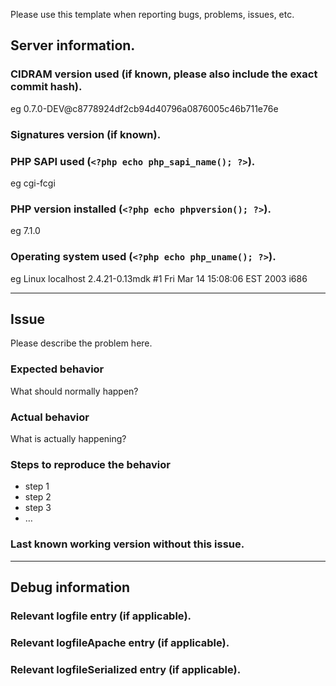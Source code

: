 Please use this template when reporting bugs, problems, issues, etc.

## Server information.

### CIDRAM version used (if known, please also include the exact commit hash).
eg 0.7.0-DEV@c8778924df2cb94d40796a0876005c46b711e76e

### Signatures version (if known).

### PHP SAPI used (`<?php echo php_sapi_name(); ?>`).
eg cgi-fcgi

### PHP version installed (`<?php echo phpversion(); ?>`).
eg 7.1.0

### Operating system used (`<?php echo php_uname(); ?>`).
eg Linux localhost 2.4.21-0.13mdk #1 Fri Mar 14 15:08:06 EST 2003 i686

---
## Issue
Please describe the problem here.

### Expected behavior
What should normally happen?

### Actual behavior
What is actually happening?

### Steps to reproduce the behavior
* step 1
* step 2
* step 3
* …

### Last known working version without this issue.

---
## Debug information

### Relevant logfile entry (if applicable).

### Relevant logfileApache entry (if applicable).

### Relevant logfileSerialized entry (if applicable).
